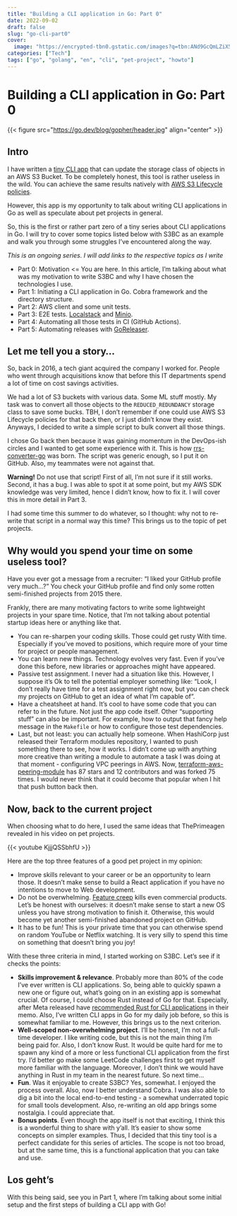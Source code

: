 ```yaml
---
title: "Building a CLI application in Go: Part 0"
date: 2022-09-02
draft: false
slug: "go-cli-part0"
cover:
  image: "https://encrypted-tbn0.gstatic.com/images?q=tbn:ANd9GcQmLZiX5NYbxQ-NMaydrKXbupacqbDmClXAG7qji6lfknKIB6NDRjRPm2W7j8DNtOgKJyw&usqp=CAU"
categories: ["Tech"]
tags: ["go", "golang", "en", "cli", "pet-project", "howto"]
---
```


# Building a CLI application in Go: Part 0

{{< figure src="https://go.dev/blog/gopher/header.jpg" align="center" >}}

## Intro

I have written a [tiny CLI app](https://github.com/grem11n/s3bc) that can update the storage class of objects in an AWS S3 Bucket. To be completely honest, this tool is rather useless in the wild. You can achieve the same results natively with [AWS S3 Lifecycle policies](https://docs.aws.amazon.com/AmazonS3/latest/userguide/object-lifecycle-mgmt.html).

However, this app is my opportunity to talk about writing CLI applications in Go as well as speculate about pet projects in general.

So, this is the first or rather part zero of a tiny series about CLI applications in Go. I will try to cover some topics listed below with S3BC as an example and walk you through some struggles I’ve encountered along the way.

_This is an ongoing series. I will add links to the respective topics as I write_
- Part 0: Motivation <= You are here. In this article, I’m talking about what was my motivation to write S3BC and why I have chosen the technologies I use.
- Part 1: Initiating a CLI application in Go. Cobra framework and the directory structure.
- Part 2: AWS client and some unit tests.
- Part 3: E2E tests. [Localstack](https://localstack.cloud/) and [Minio](https://min.io/).
- Part 4: Automating all those tests in CI (GitHub Actions).
- Part 5: Automating releases with [GoReleaser](https://goreleaser.com/).

## Let me tell you a story…

So, back in 2016, a tech giant acquired the company I worked for. People who went through acquisitions know that before this IT departments spend a lot of time on cost savings activities.

We had a lot of S3 buckets with various data. Some ML stuff mostly. My task was to convert all those objects to the `REDUCED_REDUNDANCY` storage class to save some bucks. TBH, I don’t remember if one could use AWS S3 Lifecycle policies for that back then, or I just didn’t know they exist. Anyways, I decided to write a simple script to bulk convert all those things.

I chose Go back then because it was gaining momentum in the DevOps-ish circles and I wanted to get some experience with it. This is how [rrs-converter-go](https://github.com/grem11n/rrs-converter-go) was born. The script was generic enough, so I put it on GitHub. Also, my teammates were not against that.

**Warning!** Do not use that script! First of all, I’m not sure if it still works. Second, it has a bug. I was able to spot it at some point, but my AWS SDK knowledge was very limited, hence I didn’t know, how to fix it. I will cover this in more detail in Part 3.

I had some time this summer to do whatever, so I thought: why not to re-write that script in a normal way this time? This brings us to the topic of pet projects.

## Why would you spend your time on some useless tool?

Have you ever got a message from a recruiter: “I liked your GitHub profile very much…?” You check your GitHub profile and find only some rotten semi-finished projects from 2015 there.

Frankly, there are many motivating factors to write some lightweight projects in your spare time. Notice, that I’m not talking about potential startup ideas here or anything like that.

- You can re-sharpen your coding skills. Those could get rusty With time. Especially if you’ve moved to positions, which require more of your time for project or people management.
- You can learn new things. Technology evolves very fast. Even if you’ve done this before, new libraries or approaches might have appeared.
- Passive test assignment. I never had a situation like this. However, I suppose it’s Ok to tell the potential employer something like: “Look, I don’t really have time for a test assignment right now, but you can check my projects on GitHub to get an idea of what I’m capable of”.
- Have a cheatsheet at hand. It’s cool to have some code that you can refer to in the future. Not just the app code itself. Other “supporting stuff” can also be important. For example, how to output that fancy help message in the `Makefile` or how to configure those test dependencies.
- Last, but not least: you can actually help someone. When HashiCorp just released their Terraform modules repository, I wanted to push something there to see, how it works. I didn’t come up with anything more creative than writing a module to automate a task I was doing at that moment - configuring VPC peerings in AWS. Now, [terraform-aws-peering-module](https://github.com/grem11n/terraform-aws-vpc-peering) has 87 stars and 12 contributors and was forked 75 times. I would never think that it could become that popular when I hit that push button back then.

## Now, back to the current project

When choosing what to do here, I used the same ideas that ThePrimeagen revealed in his video on pet projects.

{{< youtube KjjjQSSbhfU >}}

Here are the top three features of a good pet project in my opinion:
- Improve skills relevant to your career or be an opportunity to learn those. It doesn’t make sense to build a React application if you have no intentions to move to Web development.
- Do not be overwhelming. [Feature creep](https://en.wikipedia.org/wiki/Feature_creep) kills even commercial products. Let’s be honest with ourselves: it doesn’t make sense to start a new OS unless you have strong motivation to finish it. Otherwise, this would become yet another semi-finished abandoned project on GitHub.
- It has to be fun! This is your private time that you can otherwise spend on random YouTube or Netflix watching. It is very silly to spend this time on something that doesn’t bring you joy!

With these three criteria in mind, I started working on S3BC. Let’s see if it checks the points:
- **Skills improvement & relevance**. Probably more than 80% of the code I’ve ever written is CLI applications. So, being able to quickly spawn a new one or figure out, what’s going on in an existing app is somewhat crucial. Of course, I could choose Rust instead of Go for that. Especially, after Meta released have [recommended Rust for CLI applications](https://engineering.fb.com/2022/07/27/developer-tools/programming-languages-endorsed-for-server-side-use-at-meta/) in their memo. Also, I’ve written CLI apps in Go for my daily job before, so this is somewhat familiar to me. However, this brings us to the next criterion.
- **Well-scoped non-overwhelming project**. I’ll be honest, I’m not a full-time developer. I like writing code, but this is not the main thing I’m being paid for. Also, I don’t know Rust. It would be quite hard for me to spawn any kind of a more or less functional CLI application from the first try. I’d better go make some LeetCode challenges first to get myself more familiar with the language. Moreover, I don’t think we would have anything in Rust in my team in the nearest future. So next time…
- **Fun**. Was it enjoyable to create S3BC? Yes, somewhat. I enjoyed the process overall. Also, now I better understand Cobra. I was also able to dig a bit into the local end-to-end testing - a somewhat underrated topic for small tools development. Also, re-writing an old app brings some nostalgia. I could appreciate that.
- **Bonus points**. Even though the app itself is not that exciting, I think this is a wonderful thing to share with y’all. It’s easier to show some concepts on simpler examples. Thus, I decided that this tiny tool is a perfect candidate for this series of articles. The scope is not too broad, but at the same time, this is a functional application that you can take and use.

## Los geht’s

With this being said, see you in Part 1, where I’m talking about some initial setup and the first steps of building a CLI app with Go!
